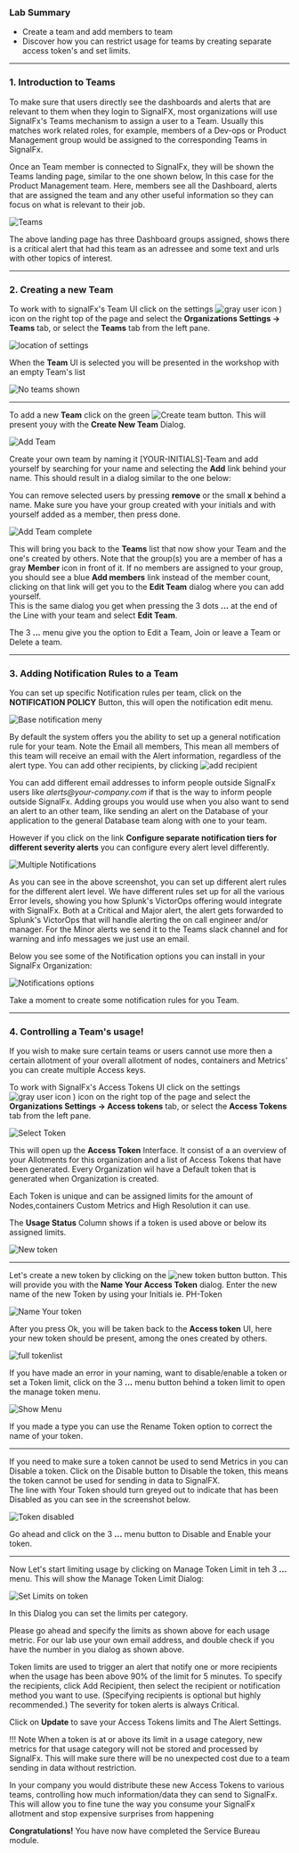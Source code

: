 ### Lab Summary
*  Create a team and add members to team
*  Discover how you can restrict usage for teams by creating separate access token's and set limits.

---

### 1. Introduction to Teams
To make sure that users directly see the dashboards and alerts that are relevant to them when they login to SignalFX, 
most organizations will use SignalFx's Teams mechanism to assign a user to a Team.
Usually this matches work related roles, for example, members of a Dev-ops or Product Management group would be assigned 
to the corresponding Teams in SignalFx.

Once an Team member is connected to SignalFx, they will be shown the Teams landing page, similar to the one shown below, In this case for the Product Management team.
Here, members see all the Dashboard, alerts that are assigned the team and  any other useful information so they can focus on what is relevant to their job.

![Teams](../images/M1-l7-9.jpg)

The above landing page has three Dashboard groups assigned, shows there is a critical alert that had this team as an adressee and some text and urls with other topics of interest. 

---

### 2. Creating a new Team
   
To work with  to signalFx's Team UI click on the settings ![gray user icon](../images/M1-l7-2.jpg) ) icon on the right top of the page and select the **Organizations Settings → Teams** tab, or select the **Teams** tab from the left pane.
    
![location of settings](../images/M1-l7-7.jpg)

When the **Team** UI is selected you will be presented in the workshop with an empty Team's list 
  
![No teams shown](../images/M1-l7-14.jpg)

***  
To add a new **Team** click on the green ![Create team](../images/M1-l7-15.jpg) button. This will present youy with the **Create New Team** Dialog.

![Add Team](../images/M1-l7-16.jpg)

Create your own team by naming it [YOUR-INITIALS]-Team and add yourself by searching for your name and 
selecting  the **Add** link behind your name. This should result in a dialog similar to the one below:

You can remove selected users by pressing  **remove** or the small **x** behind a name.
Make sure you have your group created with your initials and with yourself added as a member, then press done.

![Add Team complete](../images/M1-l7-17.jpg)

This will bring you back to the **Teams** list that now show your Team and the one's created by others.
Note that the group(s) you are a member of has a gray **Member** icon in front of it.
If no members are assigned to your group, you should see a blue **Add members** link instead of the member count, 
clicking on that link  will get you to the **Edit Team** dialog where you can add yourself.   
This is the same dialog you get when pressing the 3 dots **...**   at the end of the Line with your team
and select **Edit Team**.

The 3 **...** menu give you the option to Edit a Team, Join or leave a Team or Delete a team.

---

### 3. Adding Notification Rules to a Team

You can set up specific Notification rules per team, click on the **NOTIFICATION POLICY** Button, 
this will open the notification edit menu.

![Base  notification meny](../images/M1-l7-18.jpg)

By default the system offers you the ability to set up a general notification rule for your team.
Note the Email all members, This mean all members of this team will receive an email with the Alert information, regardless of the alert type.
You can add other recipients, by  clicking ![add recipient](../images/M1-l7-19.jpg)

You can add different email addresses to inform people outside SignalFx users like
 _alerts@your-company.com_ if that is the way to inform people outside SignalFx. Adding groups you would use when you also want to send an alert to an other team, like sending an alert on the Database of your application to the  general Database team along with one to your team.
   
However if you click on the link **Configure separate notification tiers for different severity alerts** you can configure every alert level differently.

![Multiple Notifications](../images/M1-l7-10.jpg)

As you can see in the above screenshot, you can set up different alert rules for the different alert level.
We have different rules set up for all the various Error levels, showing you how Splunk's VictorOps offering would integrate with SignalFx.
Both at a Critical and Major alert, the alert gets forwarded to Splunk's VictorOps that will handle alerting the on call engineer and/or manager.
For the Minor alerts we send it to the Teams slack channel and for warning and info messages we just use an email.

Below you see some of the Notification options you can install in your SignalFx Organization:

![Notifications options](../images/M1-l7-20.jpg)

Take a moment to create some notification rules for you Team.

---

### 4. Controlling a Team's usage!
If you wish to make sure certain teams or users cannot use more then a certain allotment of your overall allotment of nodes, containers and Metrics' you can create multiple Access keys.

  
To work with SignalFx's Access Tokens UI click on the settings ![gray user icon](../images/M1-l7-2.jpg) ) icon on the right top of the page and select the **Organizations Settings → Access tokens** tab, or select the **Access Tokens** tab from the left pane.

![Select Token](../images/M1-l7-13.jpg)

This will open up the **Access Token** Interface.  It consist of a an overview of your Allotments for this organization and a list of Access Tokens that have been generated.
Every Organization wil have a Default token that is generated when  Organization is created.

Each Token is unique and can be assigned limits for the amount of  Nodes,containers Custom Metrics and High Resolution it can use.

The **Usage Status** Column shows if a token is used above or below its assigned limits. 

![New token](../images/M1-l7-21.jpg)

***

Let's create a new token by clicking on  the ![new token button](../images/M1-l7-22.jpg) button.
This will provide you with the **Name Your Access Token** dialog.
Enter the new name of the new Token  by using your Initials  ie. PH-Token

![Name Your token](../images/M1-l7-23.jpg)

After you press Ok,  you will be taken back to the **Access token** UI, here your new token should be present, among the ones created by others.

![full tokenlist](../images/M1-l7-24.jpg)

If you have made an error in your naming, want to disable/enable a token or set a Token limit, click on the 3 **...** menu button behind a token limit to open the manage token menu.

![Show Menu](../images/M1-l7-25.jpg)

If you made a type you can use the Rename Token option to correct the name of your token.

***

If you need to make sure a token  cannot be used to send Metrics in you can Disable a token.
Click on the Disable button to Disable the token, this means the token cannot be used for sending in data to SignalFX.  
The line with Your Token should turn greyed out to indicate that has been Disabled as you can see in the screenshot below.


![Token disabled](../images/M1-l7-26.jpg)
    
Go ahead and click on the 3 **...** menu button to Disable and Enable your token.

***

Now Let's start limiting usage by clicking on Manage Token Limit in teh 3 **...** menu.
This will show the Manage Token Limit Dialog: 

![Set Limits on token](../images/M1-l7-12.jpg)

In this Dialog you can set the limits per category.

Please go ahead and specify the limits as shown above for each usage metric.
For our lab use your own email address, and double check if you have the  number in you dialog as shown above.

Token limits are used to trigger an alert that notify one or more recipients when the usage has been above 90% of the limit for 5 minutes. To specify the recipients, click Add Recipient, then select the recipient or notification method you want to use. (Specifying recipients is optional but highly recommended.) The severity for token alerts is always Critical.

Click on **Update** to save your Access Tokens limits and The Alert Settings.

!!! Note
    When a token is at or above its limit in a usage category, new metrics for that usage category will not be stored and processed by SignalFx. This will make sure there will be no unexpected cost due to a team sending in data without restriction.


In your company you would distribute these new Access Tokens to various teams, controlling how much information/data they can send to SignalFx. This will allow you to fine tune the way you consume your SignalFx allotment and stop expensive surprises from happening

    
**Congratulations!** You have now  have completed the Service Bureau module.

